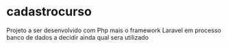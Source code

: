 # cadastrocurso
Projeto a ser desenvolvido com Php mais o framework Laravel em processo banco de dados a decidir ainda qual sera utilizado
